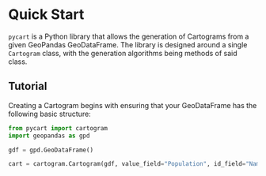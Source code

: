 # Quick Start

`pycart` is a Python library that allows the generation of Cartograms from a 
given GeoPandas GeoDataFrame. The library is designed around a single `Cartogram` 
class, with the generation algorithms being methods of said class.

## Tutorial
Creating a Cartogram begins with ensuring that your GeoDataFrame has the following 
basic structure:

```python
from pycart import cartogram
import geopandas as gpd

gdf = gpd.GeoDataFrame()

cart = cartogram.Cartogram(gdf, value_field="Population", id_field="Name", geometry_field="Geometry")
```